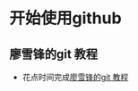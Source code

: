 # 开始使用github

## 廖雪锋的git 教程

* 花点时间完成[廖雪锋的git 教程](https://liaoxuefeng.com/books/git/introduction/index.html)
